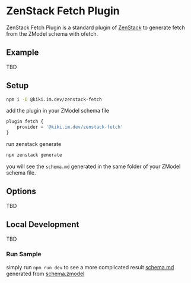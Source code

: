 # ZenStack Fetch Plugin

ZenStack Fetch Plugin is a standard plugin of [ZenStack](https://github.com/zenstackhq/zenstack) to generate fetch from the ZModel schema with ofetch.

## Example

TBD

## Setup

```bash
npm i -D @kiki.im.dev/zenstack-fetch
```

add the plugin in your ZModel schema file

```ts
plugin fetch {
    provider = '@kiki.im.dev/zenstack-fetch'
}
```

run zenstack generate

```bash
npx zenstack generate
```

you will see the `schema.md` generated in the same folder of your ZModel schema file.

## Options

TBD

<!-- | Name     | Type    | Description                                       | Required | Default   |
| -------- | ------- | ------------------------------------------------- | -------- | --------- |
| output   | String  | Output file path (relative to the path of ZModel) | No       | schema.md |
| disabled | Boolean | Whether to run this plugin                        | No       | false     | -->

<!-- example:

```ts
plugin zenstackmd {
    provider = 'zenstack-fetch'
    output = 'docs/schema.md'
    disabled = true
}
``` -->

<!-- You can also disable it using env variable

```bash
DISABLE_ZENSTACK_MD=true
``` -->

## Local Development

TBD

<!-- ### Install

```bash
npm install
```

### Build

```bash
npm run build
```

After build, the plugin will be generated in `dist` folder. Then you can use it in your existing ZModel schema by setting the `provider` this `dist` folder

```ts
plugin zenstackmd {
    provider = '.../@kiki.im.dev/zenstack-fetch/dist'
}
```

`provider` could either by the absolute path or relative path to the running `zenstack` module. -->

### Run Sample

simply run `npm run dev` to see a more complicated result [schema.md](./schema.md) generated from [schema.zmodel](./schema.zmodel)
